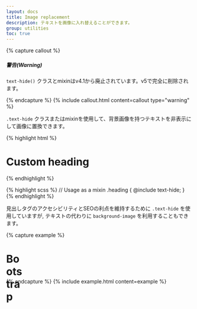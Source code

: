 ```yaml
---
layout: docs
title: Image replacement
description: テキストを画像に入れ替えることができます。
group: utilities
toc: true
---
```


<!-- ---
layout: docs
title: Image replacement
description: Swap text for background images with the image replacement class.
group: utilities
toc: true
--- -->

{% capture callout %}
<!-- ##### Warning
The `text-hide()` class and mixin has been deprecated as of v4.1. It will be removed entirely in v5. -->

##### 警告(Warning)
`text-hide()` クラスとmixinはv4.1から廃止されています。v5で完全に削除されます。  

{% endcapture %}
{% include callout.html content=callout type="warning" %}

<!-- Utilize the `.text-hide` class or mixin to help replace an element's text content with a background image. -->
`.text-hide` クラスまたはmixinを使用して、背景画像を持つテキストを非表示にして画像に置換できます。

{% highlight html %}
<h1 class="text-hide">Custom heading</h1>
{% endhighlight %}

{% highlight scss %}
// Usage as a mixin
.heading {
  @include text-hide;
}
{% endhighlight %}

<!-- Use the `.text-hide` class to maintain the accessibility and SEO benefits of heading tags, but want to utilize a `background-image` instead of text. -->
見出しタグのアクセシビリティとSEOの利点を維持するために `.text-hide` を使用していますが, テキストの代わりに `background-image` を利用することもできます。  

{% capture example %}
<h1 class="text-hide" style="background-image: url('/docs/{{ site.docs_version }}/assets/brand/bootstrap-solid.svg'); width: 50px; height: 50px;">Bootstrap</h1>
{% endcapture %}
{% include example.html content=example %}
